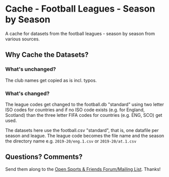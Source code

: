 # Cache - Football Leagues - Season by Season

A cache for datasets from the football leagues - season by season from various sources.


## Why Cache the Datasets?

### What's unchanged?

The club names get copied  as is incl. typos.


### What's changed?

The league codes get changed to
the football.db "standard" using two letter ISO codes for countries
and if no ISO code exists (e.g. for England, Scotland) than the three letter FIFA codes for countries (e.g. ENG, SCO) get used.

The datasets here use the football.csv "standard", that is, one datafile
per season and league. The league code becomes the file name and the season the
directory name e.g. `2019-20/eng.1.csv` or `2019-20/at.1.csv`



## Questions? Comments?

Send them along to the
[Open Sports & Friends Forum/Mailing List](http://groups.google.com/group/opensport).
Thanks!

